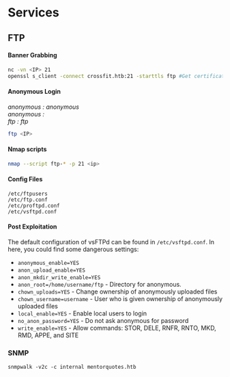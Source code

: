 # Services

## FTP

#### Banner Grabbing

```bash
nc -vn <IP> 21
openssl s_client -connect crossfit.htb:21 -starttls ftp #Get certificate if any
```

#### Anonymous Login

_anonymous : anonymous_\
_anonymous :_\
_ftp : ftp_

```bash
ftp <IP>
```

#### Nmap scripts

```bash
nmap --script ftp-* -p 21 <ip>
```

#### Config Files

```
/etc/ftpusers
/etc/ftp.conf
/etc/proftpd.conf
/etc/vsftpd.conf
```

#### Post Exploitation

The default configuration of vsFTPd can be found in `/etc/vsftpd.conf`. In here, you could find some dangerous settings:

* `anonymous_enable=YES`
* `anon_upload_enable=YES`
* `anon_mkdir_write_enable=YES`
* `anon_root=/home/username/ftp` - Directory for anonymous.
* `chown_uploads=YES` - Change ownership of anonymously uploaded files
* `chown_username=username` - User who is given ownership of anonymously uploaded files
* `local_enable=YES` - Enable local users to login
* `no_anon_password=YES` - Do not ask anonymous for password
* `write_enable=YES` - Allow commands: STOR, DELE, RNFR, RNTO, MKD, RMD, APPE, and SITE



### SNMP

```
snmpwalk -v2c -c internal mentorquotes.htb
```



